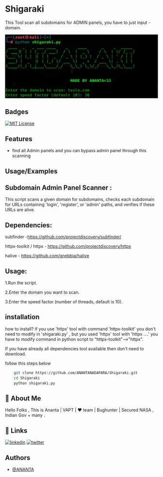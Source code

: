 
# Shigaraki
This Tool scan all subdomains for ADMIN panels, you have to just input - domain.

![Logo](https://raw.githubusercontent.com/ANANTANADAPARA/Shigaraki/main/image.png)


## Badges


[![MIT License](https://img.shields.io/badge/License-MIT-green.svg)](https://choosealicense.com/licenses/mit/)


## Features

- find all Admin panels and  you can bypass admin panel through this scanning 



## Usage/Examples

## Subdomain Admin Panel Scanner :

This script scans a given domain for subdomains, checks each subdomain for URLs containing 'login', 'register', or 'admin' paths, and verifies if these URLs are alive.

## Dependencies:

subfinder -https://github.com/projectdiscovery/subfinder/

httpx-toolkit / httpx - https://github.com/projectdiscovery/httpx

halive - https://github.com/gnebbia/halive

## Usage:

1.Run the script.

2.Enter the domain you want to scan.

3.Enter the speed factor (number of threads, default is 10).

## installation

how to install? if you use 'httpx' tool with command 'httpx-toolkit' you don't need to modify in 'shigaraki.py' , but you used 'httpx' tool with 'httpx ....' you have to modify command in python script to "httpx-toolkit"-->"httpx".

If you have already all dependencies tool available then don't need to download.


follow this steps below

```bash
    git clone https://github.com/ANANTANADAPARA/Shigaraki.git
    cd Shigaraki
    python shigaraki.py
```
    
## 🚀 About Me
Hello Folks , This is Ananta | VAPT | ❤️ team | Bughunter | Secured NASA , Indian Gov + many .


## 🔗 Links

[![linkedin](https://img.shields.io/badge/linkedin-0A66C2?style=for-the-badge&logo=linkedin&logoColor=white)](https://www.linkedin.com/in/ananta-nadapara-9b1235268/)
[![twitter](https://img.shields.io/badge/twitter-1DA1F2?style=for-the-badge&logo=twitter&logoColor=white)](https://x.com/ANadapara)


## Authors

- [@ANANTA](https://www.github.com/ANANTANADAPARA)

